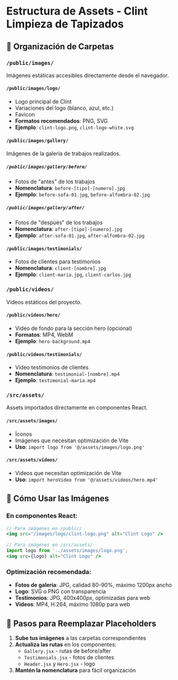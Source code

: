 # Estructura de Assets - Clint Limpieza de Tapizados

## 📁 Organización de Carpetas

### `/public/images/`
Imágenes estáticas accesibles directamente desde el navegador.

#### `/public/images/logo/`
- Logo principal de Clint
- Variaciones del logo (blanco, azul, etc.)
- Favicon
- **Formatos recomendados**: PNG, SVG
- **Ejemplo**: `clint-logo.png`, `clint-logo-white.svg`

#### `/public/images/gallery/`
Imágenes de la galería de trabajos realizados.

##### `/public/images/gallery/before/`
- Fotos de "antes" de los trabajos
- **Nomenclatura**: `before-[tipo]-[numero].jpg`
- **Ejemplo**: `before-sofa-01.jpg`, `before-alfombra-02.jpg`

##### `/public/images/gallery/after/`
- Fotos de "después" de los trabajos
- **Nomenclatura**: `after-[tipo]-[numero].jpg`
- **Ejemplo**: `after-sofa-01.jpg`, `after-alfombra-02.jpg`

#### `/public/images/testimonials/`
- Fotos de clientes para testimonios
- **Nomenclatura**: `client-[nombre].jpg`
- **Ejemplo**: `client-maria.jpg`, `client-carlos.jpg`

### `/public/videos/`
Videos estáticos del proyecto.

#### `/public/videos/hero/`
- Video de fondo para la sección hero (opcional)
- **Formatos**: MP4, WebM
- **Ejemplo**: `hero-background.mp4`

#### `/public/videos/testimonials/`
- Video testimonios de clientes
- **Nomenclatura**: `testimonial-[nombre].mp4`
- **Ejemplo**: `testimonial-maria.mp4`

### `/src/assets/`
Assets importados directamente en componentes React.

#### `/src/assets/images/`
- Íconos
- Imágenes que necesitan optimización de Vite
- **Uso**: `import logo from '@/assets/images/logo.png'`

#### `/src/assets/videos/`
- Videos que necesitan optimización de Vite
- **Uso**: `import heroVideo from '@/assets/videos/hero.mp4'`

## 🔧 Cómo Usar las Imágenes

### En componentes React:
```jsx
// Para imágenes en /public/
<img src="/images/logo/clint-logo.png" alt="Clint Logo" />

// Para imágenes en /src/assets/
import logo from '../assets/images/logo.png';
<img src={logo} alt="Clint Logo" />
```

### Optimización recomendada:
- **Fotos de galería**: JPG, calidad 80-90%, máximo 1200px ancho
- **Logo**: SVG o PNG con transparencia
- **Testimonios**: JPG, 400x400px, optimizadas para web
- **Videos**: MP4, H.264, máximo 1080p para web

## 📝 Pasos para Reemplazar Placeholders

1. **Sube tus imágenes** a las carpetas correspondientes
2. **Actualiza las rutas** en los componentes:
   - `Gallery.jsx` - rutas de before/after
   - `Testimonials.jsx` - fotos de clientes
   - `Header.jsx` y `Hero.jsx` - logo
3. **Mantén la nomenclatura** para fácil organización